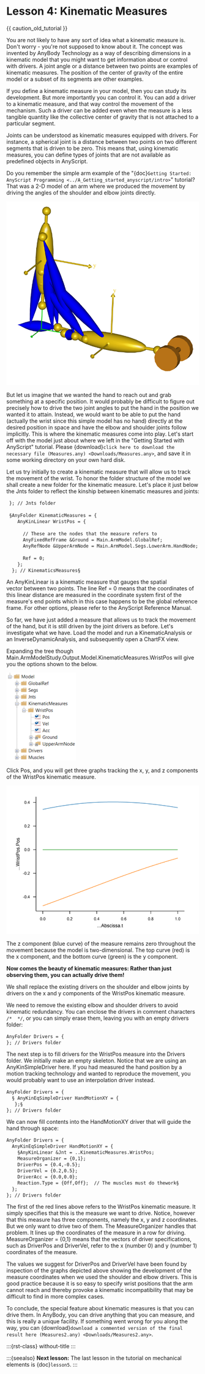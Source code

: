 # Lesson 4: Kinematic Measures

{{ caution_old_tutorial }}

You are not likely to have any sort of idea what a kinematic measure is.
Don't worry - you're not supposed to know about it. The concept was
invented by AnyBody Technology as a way of describing dimensions in a
kinematic model that you might want to get information about or control
with drivers. A joint angle or a distance between two points are
examples of kinematic measures. The position of the center of gravity of
the entire model or a subset of its segments are other examples.

If you define a kinematic measure in your model, then you can study its
development. But more importantly you can control it. You can add a
driver to a kinematic measure, and that way control the movement of the
mechanism. Such a driver can be added even when the measure is a less
tangible quantity like the collective center of gravity that is not
attached to a particular segment.

Joints can be understood as kinematic measures equipped with drivers.
For instance, a spherical joint is a distance between two points on two
different segments that is driven to be zero. This means that, using
kinematic measures, you can define types of joints that are not
available as predefined objects in AnyScript.

Do you remember the simple arm example of the "{doc}`Getting Started: AnyScript Programming <../A_Getting_started_anyscript/intro>`"
tutorial? That was a 2-D model of an arm where we produced the movement
by driving the angles of the shoulder and elbow joints directly.

![Simple arm model](_static/lesson4/image1.png)

But let us imagine that we wanted the hand to reach out and grab
something at a specific position. It would probably be difficult to
figure out precisely how to drive the two joint angles to put the hand
in the position we wanted it to attain. Instead, we would want to be
able to put the hand (actually the wrist since this simple model has no
hand) directly at the desired position in space and have the elbow and
shoulder joints follow implicitly. This is where the kinematic measures
come into play. Let's start off with the model just about where we left
in the "Getting Started with AnyScript" tutorial. Please {download}`click here to download the necessary file (Measures.any) <Downloads/Measures.any>`,
and save it in some working directory on your own hard disk.

Let us try initially to create a kinematic measure that will allow us to
track the movement of the wrist. To honor the folder structure of the
model we shall create a new folder for the kinematic measure. Let's
place it just below the Jnts folder to reflect the kinship between
kinematic measures and joints:

```AnyScriptDoc
 }; // Jnts folder

 §AnyFolder KinematicMeasures = {
    AnyKinLinear WristPos = {
      
      // These are the nodes that the measure refers to
      AnyFixedRefFrame &Ground = Main.ArmModel.GlobalRef;
      AnyRefNode &UpperArmNode = Main.ArmModel.Segs.LowerArm.HandNode;
      
      Ref = 0;
    };
  }; // KinematicsMeasures§
```

An AnyKinLinear is a kinematic measure that gauges the spatial
vector between two points. The line Ref = 0 means that the coordinates
of this linear distance are measured in the coordinate system first of
the measure's end points which in this case happens to be the global
reference frame. For other options, please refer to the AnyScript
Reference Manual.

So far, we have just added a measure that allows us to track the
movement of the hand, but it is still driven by the joint drivers as
before. Let's investigate what we have. Load the model and run a
KinematicAnalysis or an InverseDynamicAnalysis, and subsequently open a
ChartFX view.

Expanding the tree though
Main.ArmModelStudy.Output.Model.KinematicMeasures.WristPos will give you
the options shown to the below.

![Model tree KinematicMeasures](_static/lesson4/image2.png)

Click Pos, and you will get three graphs tracking the x, y, and z
components of the WristPos kinematic measure.

![WristPos.Pos graph](_static/lesson4/image3.png)

The z component (blue curve) of the measure remains zero throughout the
movement because the model is two-dimensional. The top curve (red) is
the x component, and the bottom curve (green) is the y component.

**Now comes the beauty of kinematic measures: Rather than just observing
them, you can actually drive them!**

We shall replace the existing drivers on the shoulder and elbow joints
by drivers on the x and y components of the WristPos kinematic measure.

We need to remove the existing elbow and shoulder drivers to avoid
kinematic redundancy. You can enclose the drivers in comment characters
`/*  */`, or you can simply erase them, leaving you with an empty
drivers folder:

```AnyScriptDoc
AnyFolder Drivers = {
}; // Drivers folder
```

The next step is to fill drivers for the WristPos measure into the
Drivers folder. We initially make an empty skeleton. Notice that we are
using an AnyKinSimpleDriver here. If you had measured the hand position
by a motion tracking technology and wanted to reproduce the movement,
you would probably want to use an interpolation driver instead.

```AnyScriptDoc
AnyFolder Drivers = {
  § AnyKinEqSimpleDriver HandMotionXY = {
   };§
}; // Drivers folder
```

We can now fill contents into the HandMotionXY driver that will guide
the hand through space:

```AnyScriptDoc
AnyFolder Drivers = {
  AnyKinEqSimpleDriver HandMotionXY = {
    §AnyKinLinear &Jnt = ..KinematicMeasures.WristPos;
    MeasureOrganizer = {0,1};
    DriverPos = {0.4,-0.5};
    DriverVel = {0.2,0.5};
    DriverAcc = {0.0,0.0};
    Reaction.Type = {Off,Off};  // The muscles must do thework§
  };
}; // Drivers folder
```

The first of the red lines above refers to the WristPos kinematic
measure. It simply specifies that this is the measure we want to drive.
Notice, however that this measure has three components, namely the x, y
and z coordinates. But we only want to drive two of them. The
MeasureOrganizer handles that problem. It lines up the coordinates of
the measure in a row for driving. MeasureOrganizer = {0,1} means that
the vectors of driver specifications, such as DriverPos and DriverVel,
refer to the x (number 0) and y (number 1) coordinates of the measure.

The values we suggest for DriverPos and DriverVel have been found by
inspection of the graphs depicted above showing the development of the
measure coordinates when we used the shoulder and elbow drivers. This is
good practice because it is so easy to specify wrist positions that the
arm cannot reach and thereby provoke a kinematic incompatibility that
may be difficult to find in more complex cases.

To conclude, the special feature about kinematic measures is that you
can drive them. In AnyBody, you can drive anything that you can measure,
and this is really a unique facility. If something went wrong for you
along the way, you can {download}`download a commented version of the final result here (Measures2.any) <Downloads/Measures2.any>`.

:::{rst-class} without-title
:::

:::{seealso}
**Next lesson:** The last lesson in the tutorial on mechanical elements is {doc}`lesson5`.
:::
